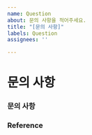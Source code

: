 ```yaml
---
name: Question
about: 문의 사항을 적어주세요.
title: "[문의 사항]"
labels: Question
assignees: ''

---
```


# 문의 사항
### 문의 사항

### Reference
